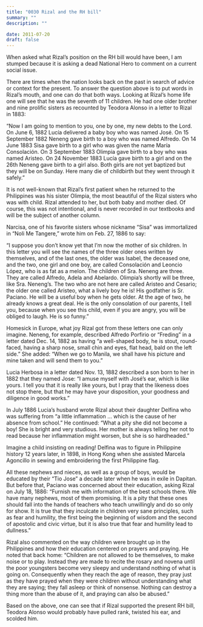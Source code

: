 ```yaml
---
title: "0030 Rizal and the RH bill"
summary: ""
description: ""

date: 2011-07-20
draft: false
---
```


When asked what Rizal’s position on the RH bill would have been, I am stumped because it is asking a dead National Hero to comment on a current social issue.

There are times when the nation looks back on the past in search of advice or context for the present. To answer the question above is to put words in Rizal’s mouth, and one can do that both ways. Looking at Rizal’s home life one will see that he was the seventh of 11 children. He had one older brother and nine prolific sisters as recounted by Teodora Alonso in a letter to Rizal in 1883:

“Now I am going to mention to you, one by one, my new debts to the Lord. On June 6, 1882 Lucía delivered a baby boy who was named José. On 15 September 1882 Neneng gave birth to a boy who was named Alfredo. On 14 June 1883 Sisa gave birth to a girl who was given the name María Consolación. On 3 September 1883 Olimpia gave birth to a boy who was named Aristeo. On 24 November 1883 Lucía gave birth to a girl and on the 26th Neneng gave birth to a girl also. Both girls are not yet baptized but they will be on Sunday. Here many die of childbirth but they went through it safely.”

It is not well-known that Rizal’s first patient when he returned to the Philippines was his sister Olimpia, the most beautiful of the Rizal sisters who was with child. Rizal attended to her, but both baby and mother died. Of course, this was not intentional, and is never recorded in our textbooks and will be the subject of another column.

Narcisa, one of his favorite sisters whose nickname “Sisa” was immortalized in “Noli Me Tangere,” wrote him on Feb. 27, 1886 to say:

“I suppose you don’t know yet that I’m now the mother of six children. In this letter you will see the names of the three older ones written by themselves, and of the last ones, the older was Isabel, the deceased one, and the two, one girl and one boy, are called Consolación and Leoncio López, who is as fat as a melon. The children of Sra. Neneng are three. They are called Alfredo, Adela and Abelardo. Olimpia’s shortly will be three, like Sra. Neneng’s. The two who are not here are called Aristeo and Cesario; the older one called Aristeo, what a lively boy he is! His godfather is Sr. Paciano. He will be a useful boy when he gets older. At the age of two, he already knows a great deal. He is the only consolation of our parents, I tell you, because when you see this child, even if you are angry, you will be obliged to laugh. He is so funny.”

Homesick in Europe, what joy Rizal got from these letters one can only imagine. Neneng, for example, described Alfredo Porfirio or “Freding” in a letter dated Dec. 14, 1882 as having “a well-shaped body, he is stout, round-faced, having a sharp nose, small chin and eyes, flat head, bald on the left side.” She added: “When we go to Manila, we shall have his picture and mine taken and will send them to you.”

Lucia Herbosa in a letter dated Nov. 13, 1882 described a son born to her in 1882 that they named Jose: “I amuse myself with José’s ear, which is like yours. I tell you that it is really like yours, but I pray that the likeness does not stop there, but that he may have your disposition, your goodness and diligence in good works.”

In July 1886 Lucia’s husband wrote Rizal about their daughter Delfina who was suffering from “a little inflammation … which is the cause of her absence from school.” He continued: “What a pity she did not become a boy! She is bright and very studious. Her mother is always telling her not to read because her inflammation might worsen, but she is so hardheaded.”

Imagine a child insisting on reading! Delfina was to figure in Philippine history 12 years later, in 1898, in Hong Kong when she assisted Marcela Agoncillo in sewing and embroidering the first Philippine flag.

All these nephews and nieces, as well as a group of boys, would be educated by their “Tio Jose” a decade later when he was in exile in Dapitan. But before that, Paciano was concerned about their education, asking Rizal on July 18, 1886: “Furnish me with information of the best schools there. We have many nephews, most of them promising. It is a pity that these ones should fall into the hands of teachers who teach unwillingly and do so only for show. It is true that they inculcate in children very sane principles, such as fear and humility, the first being the beginning of wisdom and the second of apostolic and civic virtue, but it is also true that fear and humility lead to dullness.”

Rizal also commented on the way children were brought up in the Philippines and how their education centered on prayers and praying. He noted that back home: “Children are not allowed to be themselves, to make noise or to play. Instead they are made to recite the rosary and novena until the poor youngsters become very sleepy and understand nothing of what is going on. Consequently when they reach the age of reason, they pray just as they have prayed when they were children without understanding what they are saying; they fall asleep or think of nonsense. Nothing can destroy a thing more than the abuse of it, and praying can also be abused.”

Based on the above, one can see that if Rizal supported the present RH bill, Teodora Alonso would probably have pulled rank, twisted his ear, and scolded him.
